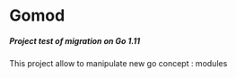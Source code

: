 # Gomod
##### Project test of migration on Go 1.11

This project allow to manipulate new go concept : modules

